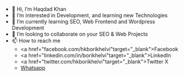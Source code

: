 - 👋 Hi, I’m Haqdad Khan
- 👀 I’m interested in Development, and learning new Technologies
- 🌱 I’m currently learning SEO, Web Frontend and Wordpress Development 
- 💞️ I’m looking to collaborate on your SEO & Web Projects
- 📫 How to reach me 
    - <a href="facebook.com/hkborikhelvi"target="_blank">Facebook</a>
    - <a href="linkedin.com/in/borikhelvi"target="_blank">LinkedIn</a>
    - <a href="twitter.com/hkborikhelvi"target="_blank">Twitter X</a>
    - <a href="https://wa.me/+923075168176" target="_blank">Whatsapp</a>

<!---
borikhelvi/borikhelvi is a ✨ special ✨ repository because its `README.md` (this file) appears on your GitHub profile.
You can click the Preview link to take a look at your changes.
--->
